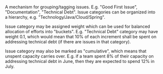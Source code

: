 A mechanism for grouping/tagging issues. 
E.g. "Good First Issue", "Documentation", "Technical Debt". 
Issue categories can be organized into a hierarchy, e.g. "Technology/Java/Cloud/Spring".

Issue category may be assigned weight which can be used for balanced allocation of efforts into "buckets". 
E.g. "Technical Debt" category may have weight 0.1, which would mean that 10% of each increment shall be spent on addressing technical debt (if there are issues in that category). 

Issue category may also be marked as "cumulative", which means that unspent capacity carries over. 
E.g. if a team spent 8% of their capacity on addressing technical debt in June, then they are expected to spend 12% in July.